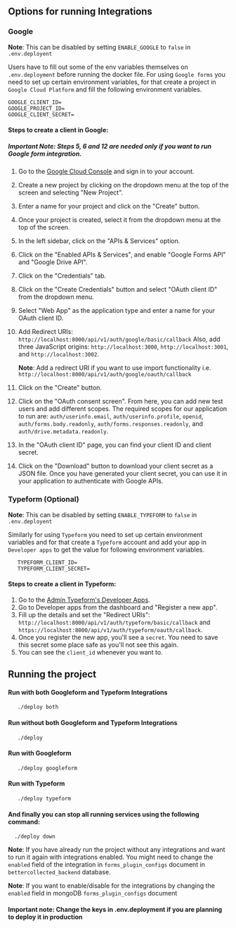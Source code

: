 ## Options for running Integrations

### Google

**Note**: This can be disabled by setting `ENABLE_GOOGLE` to `false` in `.env.deployent`

Users have to fill out some of the env variables themselves on `.env.deployment` before running the docker file.
For using `Google forms` you need to set up certain environment variables, for that create a project
in `Google Cloud Platform` and fill the following environment variables.

```dotenv
GOOGLE_CLIENT_ID=
GOOGLE_PROJECT_ID=
GOOGLE_CLIENT_SECRET=
```

#### Steps to create a client in Google:

##### Important Note: Steps 5, 6 and 12 are needed only if you want to run Google form integration.

1. Go to the [Google Cloud Console](https://console.cloud.google.com/) and sign in to your account.
2. Create a new project by clicking on the dropdown menu at the top of the screen and selecting "New Project".
3. Enter a name for your project and click on the "Create" button.
4. Once your project is created, select it from the dropdown menu at the top of the screen.
5. In the left sidebar, click on the "APIs & Services" option.
6. Click on the "Enabled APIs & Services", and enable "Google Forms API" and "Google Drive API".
7. Click on the "Credentials" tab.
8. Click on the "Create Credentials" button and select "OAuth client ID" from the dropdown menu.
9. Select "Web App" as the application type and enter a name for your OAuth client ID.
10. Add Redirect URIs: `http://localhost:8000/api/v1/auth/google/basic/callback`  Also, add three JavaScript
    origins: `http://localhost:3000`, `http://localhost:3001`, and `http://localhost:3002`.

    **Note**: Add a redirect URI if you want to use import functionality
    i.e. `http://localhost:8000/api/v1/auth/google/oauth/callback`

11. Click on the "Create" button.
12. Click on the "OAuth consent screen". From here, you can add new test users and add different scopes. The required
    scopes for our application to run
    are: `auth/userinfo.email`, `auth/userinfo.profile`, `openid`, `auth/forms.body.readonly`, `auth/forms.responses.readonly`,
    and `auth/drive.metadata.readonly`.
13. In the "OAuth client ID" page, you can find your client ID and client secret.
14. Click on the "Download" button to download your client secret as a JSON file.
    Once you have generated your client secret, you can use it in your application to authenticate with Google APIs.

### Typeform (Optional)

**Note**: This can be disabled by setting `ENABLE_TYPEFORM` to `false` in `.env.deployent`

Similarly for using `Typeform` you need to set up certain environment variables and for that create a `Typeform` account
and add your app in `Developer apps` to get the value for following environment variables.

```dotenv
   TYPEFORM_CLIENT_ID=
   TYPEFORM_CLIENT_SECRET=
```

#### Steps to create a client in Typeform:

1. Go to the [Admin Typeform's Developer Apps](https://admin.typeform.com/).
2. Go to Developer apps from the dashboard and "Register a new app".
3. Fill up the details and set the "Redirect URIs": `http://localhost:8000/api/v1/auth/typeform/basic/callback`
   and `https://localhost:8000/api/v1/auth/typeform/oauth/callback`.
4. Once you register the new app, you'll see a `secret`. You need to save this secret some place safe as you'll not see
   this again.
5. You can see the `client_id` whenever you want to.

## Running the project

#### Run with both Googleform and Typeform Integrations

 ```
    ./deploy both
 ```

#### Run without both Googleform and Typeform Integrations

 ```
    ./deploy 
 ```

#### Run with Googleform

 ```
    ./deploy googleform
 ```

#### Run with Typeform

 ```
    ./deploy typeform
 ```

#### And finally you can stop all running services using the following command:

 ```
   ./deploy down
 ```

**Note**: If you have already run the project without any integrations and want to run it again with integrations enabled. You might need to change the `enabled` field of the integration 
in `forms_plugin_configs` document in `bettercollected_backend` database. 

**Note**: If you want to enable/disable for the integrations by changing the `enabled` field in
mongoDB `forms_plugin_configs` document

#### Important note: Change the keys in .env.deployment if you are planning to deploy it in production
